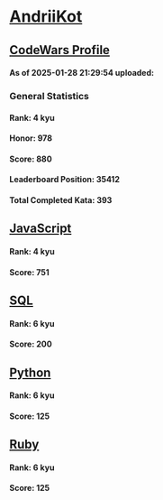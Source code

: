 # [AndriiKot](https://www.codewars.com/users/AndriiKot)

## [CodeWars Profile](https://www.codewars.com/users/AndriiKot)

#### As of 2025-01-28 21:29:54 uploaded:

### General Statistics

#### Rank: 4 kyu

#### Honor: 978

#### Score: 880

#### Leaderboard Position: 35412

#### Total Completed Kata: 393



## [JavaScript](https://github.com/AndriiKot/JavaScript__CodeWars)

#### Rank: 4 kyu

#### Score: 751


## [SQL](https://github.com/AndriiKot/SQL__CodeWars)

#### Rank: 6 kyu

#### Score: 200


## [Python](https://github.com/AndriiKot/Python__CodeWars)

#### Rank: 6 kyu

#### Score: 125


## [Ruby](https://github.com/AndriiKot/Ruby__CodeWars)

#### Rank: 6 kyu

#### Score: 125

